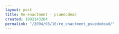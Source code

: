 ```yaml
---
layout: post
title: Re-enactment - psuedodead
created: 1092143264
permalink: "/2004/08/10/re_enactment_psuedodead/"
---
```


